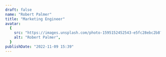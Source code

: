 ```yaml
---
draft: false
name: "Robert Palmer"
title: "Marketing Engineer"
avatar:
  {
    src: "https://images.unsplash.com/photo-1595152452543-e5fc28ebc2b8?&fit=crop&w=280",
    alt: "Robert Palmer",
  }
publishDate: "2022-11-09 15:39"
---
```


